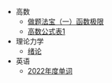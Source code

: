 * 高数
    * [做题法宝（一）函数极限](/mds/高等数学/做题法宝（一）函数极限.md)
    * [高数公式表1](/mds/高等数学/高数公式表1.md)
* 理论力学
    * [绪论](/mds/理论力学/绪论.md)
* 英语
    * [2022年度单词](/mds/英语/2022年度单词.md)